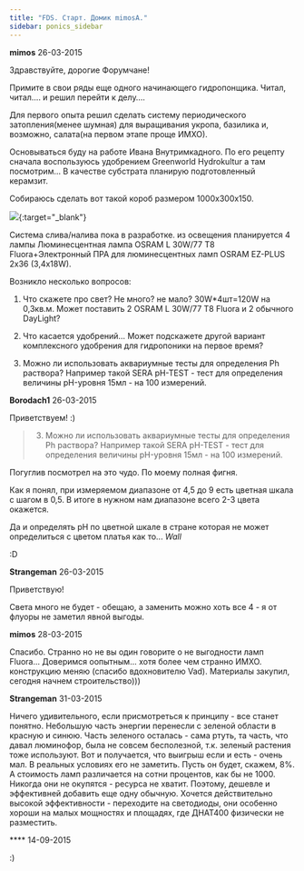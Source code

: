 ```yaml
---
title: "FDS. Старт. Домик mimosА."
sidebar: ponics_sidebar
---
```


**mimos** 26-03-2015

Здравствуйте, дорогие Форумчане!

Примите в свои ряды еще одного начинающего гидропонщика. Читал, читал…. и решил перейти к делу…. 

Для первого опыта решил сделать систему периодического затопления(менее шумная) для выращивания укропа, базилика и, возможно, салата(на первом этапе проще ИМХО).

Основываться буду на работе Ивана Внутримкадного. По его рецепту сначала воспользуюсь удобрением Greenworld Hydrokultur а там посмотрим… В качестве субстрата планирую подготовленный керамзит.

Собираюсь сделать вот такой короб размером 1000х300х150.

[![](/imagehost2/thumbs/250320151408.jpg)](https://t.me/ponics_ru_files/14295){:target="_blank"}

Система слива/налива пока в разработке. из освещения планируется 4 лампы Люминесцентная лампа OSRAM L 30W/77 T8 Fluora+Электронный ПРА для люминесцентных ламп OSRAM EZ-PLUS 2x36 (3,4x18W). 

Возникло несколько вопросов:

1. Что скажете про свет? Не много? не мало? 30W*4шт=120W на 0,3кв.м. Может поставить 2 OSRAM L 30W/77 T8 Fluora и 2 обычного DayLight?

2. Что касается удобрений… Может подскажете другой вариант комплексного удобрения для гидропоники на первое время?

3. Можно ли использовать аквариумные тесты для определения Ph раствора? Например такой SERA pH-TEST - тест для определения величины pH-уровня 15мл - на 100 измерений.


**Borodach1** 26-03-2015

Приветствуем! :)

> 3. Можно ли использовать аквариумные тесты для определения Ph раствора? Например такой SERA pH-TEST - тест для определения величины pH-уровня 15мл - на 100 измерений.

Погуглив посмотрел на это чудо. По моему полная фигня.

Как я понял, при измеряемом диапазоне от 4,5 до 9 есть цветная шкала с шагом в 0,5. В итоге в нужном нам диапазоне всего 2-3 цвета окажется.

Да и определять рН по цветной шкале в стране которая не может определиться с цветом платья как то... *Wall*

:D


**Strangeman** 26-03-2015

Приветствую!

Света много не будет - обещаю, а заменить можно хоть все 4 - я от флуоры не заметил явной выгоды.


**mimos** 28-03-2015

Спасибо. Странно но не вы один говорите о не выгодности ламп Fluora... Доверимся оопытным... хотя более чем странно ИМХО. конструкцию меняю (спасибо вдохновителю Vad). Материалы закупил, сегодня начнем строительство)))


**Strangeman** 31-03-2015

Ничего удивительного, если присмотреться к принципу - все станет понятно. Небольшую часть энергии перенесли с зеленой области в красную и синюю. Часть зеленого осталась - сама ртуть, та часть, что давал люминофор, была не совсем бесполезной, т.к. зеленый растения тоже используют. Вот и получается, что выигрыш если и есть - очень мал. В реальных условиях его не заметить. Пусть он будет, скажем, 8%. А стоимость ламп различается на сотни процентов, как бы не 1000. Никогда они не окупятся - ресурса не хватит. Поэтому, дешевле и эффективней добавить еще одну обычную. Хочется действительно высокой эффективности - переходите на светодиоды, они особенно хороши на малых мощностях и площадях, где ДНАТ400 физически не разместить. 


**** 14-09-2015

 :)


